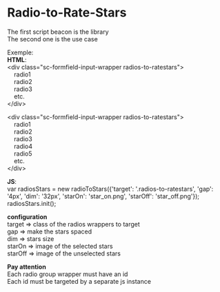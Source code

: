 # Radio-to-Rate-Stars

The first script beacon is the library  
The second one is the use case  

Exemple:  
**HTML**:  
&lt;div class="sc-formfield-input-wrapper radios-to-ratestars"&gt;  
&nbsp;&nbsp;&nbsp;&nbsp;radio1  
&nbsp;&nbsp;&nbsp;&nbsp;radio2  
&nbsp;&nbsp;&nbsp;&nbsp;radio3  
&nbsp;&nbsp;&nbsp;&nbsp;etc.  
&lt;/div&gt;  

&lt;div class="sc-formfield-input-wrapper radios-to-ratestars"&gt;  
&nbsp;&nbsp;&nbsp;&nbsp;radio1  
&nbsp;&nbsp;&nbsp;&nbsp;radio2  
&nbsp;&nbsp;&nbsp;&nbsp;radio3  
&nbsp;&nbsp;&nbsp;&nbsp;radio4  
&nbsp;&nbsp;&nbsp;&nbsp;radio5  
&nbsp;&nbsp;&nbsp;&nbsp;etc.  
&lt;/div&gt;

**JS**:  
var radiosStars = new radioToStars({'target': '.radios-to-ratestars', 'gap': '4px', 'dim': '32px', 'starOn': 'star_on.png', 'starOff': 'star_off.png'});  
radiosStars.init();

**configuration**  
target => class of the radios wrappers to target  
gap => make the stars spaced  
dim => stars size  
starOn => image of the selected stars  
starOff => image of the unselected stars

**Pay attention**  
Each radio group wrapper must have an id  
Each id must be targeted by a separate js instance
